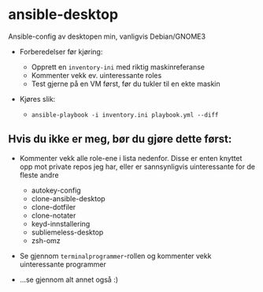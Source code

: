 # ansible-desktop
Ansible-config av desktopen min, vanligvis Debian/GNOME3

- Forberedelser før kjøring: 
    - Opprett en `inventory-ini` med riktig maskinreferanse
    - Kommenter vekk ev. uinteressante roles
    - Test gjerne på en VM først, før du tukler til en ekte maskin

- Kjøres slik: 
    - `ansible-playbook -i inventory.ini playbook.yml --diff`

## Hvis du ikke er meg, bør du gjøre dette først:

- Kommenter vekk alle role-ene i lista nedenfor. Disse er enten knyttet opp mot private repos jeg har, eller er sannsynligvis uinteressante for de fleste andre 
    - autokey-config
    - clone-ansible-desktop
    - clone-dotfiler
    - clone-notater
    - keyd-innstallering
    - subliemeless-desktop
    - zsh-omz

- Se gjennom `terminalprogrammer`-rollen og kommenter vekk uinteressante programmer
- ...se gjennom alt annet også :) 
